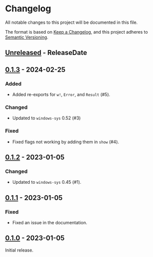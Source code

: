 # Changelog

All notable changes to this project will be documented in this file.

The format is based on [Keep a Changelog](https://keepachangelog.com/en/1.0.0/),
and this project adheres to [Semantic Versioning](https://semver.org/spec/v2.0.0.html).

<!--
Possible types in order: Added, Changed, Deprecated, Removed, Fixed, Security.

Don't update the links manually, but use cargo-release.
See https://github.com/crate-ci/cargo-release
-->

<!-- next-header -->

## [Unreleased] - ReleaseDate

## [0.1.3] - 2024-02-25

### Added

- Added re-exports for `w!`, `Error`, and `Result` (#5).

### Changed

- Updated to `windows-sys` 0.52 (#3)

### Fixed

- Fixed flags not working by adding them in `show` (#4).

## [0.1.2] - 2023-01-05

### Changed

- Updated to `windows-sys` 0.45 (#1).

## [0.1.1] - 2023-01-05

### Fixed

- Fixed an issue in the documentation.

## [0.1.0] - 2023-01-05

Initial release.

<!-- next-url -->

[Unreleased]: https://github.com/Nerixyz/win-msgbox/compare/v0.1.3...HEAD
[0.1.3]: https://github.com/Nerixyz/win-msgbox/compare/v0.1.2...v0.1.3
[0.1.2]: https://github.com/Nerixyz/win-msgbox/compare/v0.1.1...v0.1.2
[0.1.1]: https://github.com/Nerixyz/win-msgbox/compare/v0.1.0...v0.1.1
[0.1.0]: https://github.com/Nerixyz/win-msgbox/commit/5ad4e0f16d20ab39858de5cd9271b9a8be5b7869
